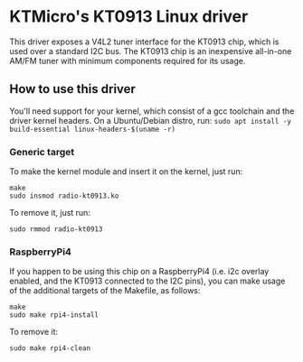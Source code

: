# KTMicro's KT0913 Linux driver
This driver exposes a V4L2 tuner interface for the KT0913 chip, which is used over a standard I2C bus.
The KT0913 chip is an inexpensive all-in-one AM/FM tuner with minimum components required for its usage.

## How to use this driver
You'll need support for your kernel, which consist of a gcc toolchain and the driver kernel headers. On a Ubuntu/Debian distro, run:
`sudo apt install -y build-essential linux-headers-$(uname -r)`

### Generic target
To make the kernel module and insert it on the kernel, just run:
```
make
sudo insmod radio-kt0913.ko
```
To remove it, just run:
```
sudo rmmod radio-kt0913
```

### RaspberryPi4
If you happen to be using this chip on a RaspberryPi4 (i.e. i2c overlay enabled, and the KT0913 connected to the I2C pins), you can make usage of the additional targets of the Makefile, as follows:
```
make
sudo make rpi4-install
```
To remove it:
```
sudo make rpi4-clean
```
